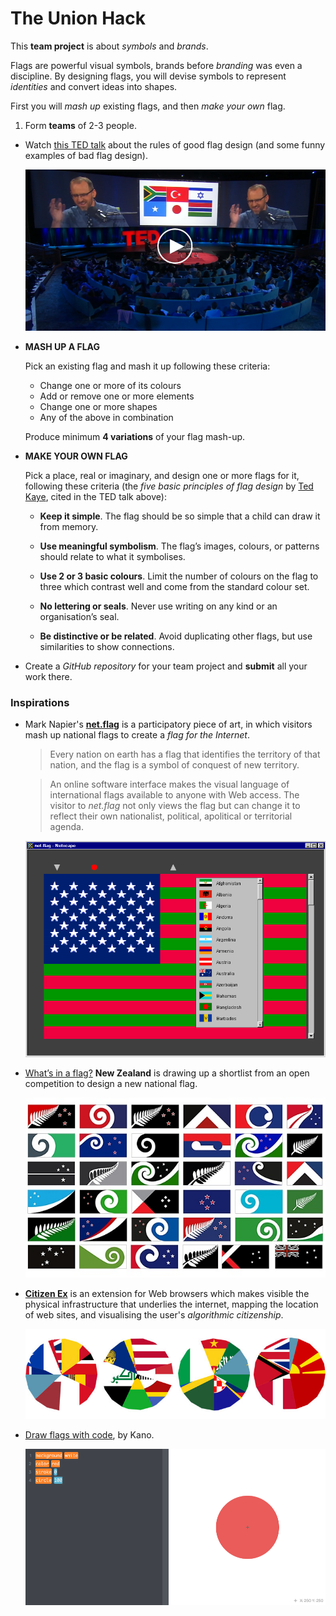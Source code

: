 # The Union Hack

This **team project** is about *symbols* and *brands*.

Flags are powerful visual symbols, brands before *branding* was even a discipline. By designing flags, you will devise symbols to represent *identities* and convert ideas into shapes. 

First you will *mash up* existing flags, and then *make your own* flag. 

1. Form **teams** of 2-3 people.
*  Watch [this TED talk](http://www.ted.com/talks/roman_mars_why_city_flags_may_be_the_worst_designed_thing_you_ve_never_noticed) about the rules of good flag design (and some funny examples of bad flag design).
  
	[![](assets/roman-mars-ted.png)](http://www.ted.com/talks/roman_mars_why_city_flags_may_be_the_worst_designed_thing_you_ve_never_noticed)
* **MASH UP A FLAG** 

	Pick an existing flag and mash it up following these criteria:
	
	* Change one or more of its colours
	* Add or remove one or more elements
	* Change one or more shapes
	* Any of the above in combination 
	
	Produce minimum **4 variations** of your flag mash-up.
* **MAKE YOUR OWN FLAG**

	Pick a place, real or imaginary, and design one or more flags for it, following these criteria (the *five basic principles of flag design* by [Ted Kaye](http://portlandflag.org/good-flag-bad-flag/), cited in the TED talk above):	
	
	* **Keep it simple**. The flag should be so simple that a child can draw it from memory.
	
	* **Use meaningful symbolism**. The flag’s images, colours, or patterns should relate to what it symbolises.
	
	* **Use 2 or 3 basic colours**. Limit the number of colours on the flag to three which contrast well and come from the standard colour set.
	
	* **No lettering or seals**. Never use writing on any kind or an organisation’s seal.
	
	* **Be distinctive or be related**. Avoid duplicating other flags, but use similarities to show connections.
* Create a *GitHub repository* for your team project and **submit** all your work there. 

<!-- -->	

### Inspirations

* Mark Napier's [**net.flag**](http://marknapier.com/netflag) is a participatory piece of art, in which visitors  mash up national flags to create a *flag for the Internet*. 

 	> Every nation on earth has a flag that identifies the territory of that nation, and the flag is a symbol of conquest of new territory. 
 	
 	> An online software interface makes the visual language of international flags available to anyone with Web access. The visitor to *net.flag* not only views the flag but can change it to reflect their own nationalist, political, apolitical or territorial agenda.

	[![](assets/net-flag.gif)](http://marknapier.com/netflag)

* [What’s in a flag?](http://www.theguardian.com/commentisfree/2015/aug/11/flag-new-zealand-designs) **New Zealand** is drawing up a shortlist from an open competition to design a new national flag. 

	[![](assets/nz-flags.jpg)](http://www.theguardian.com/commentisfree/2015/aug/11/flag-new-zealand-designs)

* [**Citizen Ex**](http://shorttermmemoryloss.com/portfolio/project/citizen-ex/) is an extension for Web browsers which makes visible the physical infrastructure that underlies the internet, mapping the location of web sites, and visualising the user's *algorithmic citizenship*.

	[![](assets/citizen-x.jpg)](http://shorttermmemoryloss.com/portfolio/project/citizen-ex/)
		
* [Draw flags with code](http://art.kano.me/challenge/1), by Kano.

	![](assets/kano-flags.png)	